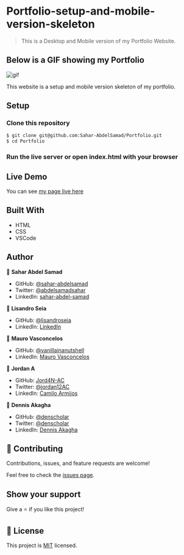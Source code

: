 # Portfolio-setup-and-mobile-version-skeleton

> This is a Desktop and Mobile version of my Portfolio Website.

## Below is a GIF showing my Portfolio
![gif](Portfolio.gif)

This website is a setup and mobile version skeleton of my portfolio.

## Setup

### Clone this repository

```bash
$ git clone git@github.com:Sahar-AbdelSamad/Portfolio.git
$ cd Portfolio
```
### Run the live server or open index.html with your browser

## Live Demo

You can see [my page live here](https://sahar-abdelsamad.github.io/Portfolio/)

## Built With

- HTML
- CSS
- VSCode

## Author

👤 **Sahar Abdel Samad**

- GitHub: [@sahar-abdelsamad](https://github.com/Sahar-AbdelSamad)
- Twitter: [@abdelsamadsahar](https://twitter.com/AbdelSamadSahar)
- LinkedIn: [sahar-abdel-samad](https://www.linkedin.com/in/sahar-abdel-samad/)

👤 **Lisandro Seia**

- GitHub: [@lisandroseia](https://github.com/lisandroseia)
- LinkedIn: [LinkedIn](https://www.linkedin.com/in/lisandro-seia-295120225/)

👤 **Mauro Vasconcelos**

- GitHub: [@vanillainanutshell](https://github.com/vanillainanutshell)
- LinkedIn: [Mauro Vasconcelos](https://www.linkedin.com/in/mauro-vasconcelos-a3671a223/)

👤 **Jordan A**
- GitHub: [Jord4N-AC](https://github.com/Jord4N-AC)
- Twitter: [@jordan12AC](https://twitter.com/jordan12AC)
- LinkedIn: [Camilo Armijos](https://www.linkedin.com/in/camilo-armijos-2b9648197)

👤 **Dennis Akagha**
- GitHub: [@denscholar](https://github.com/denscholar)
- Twitter: [@denscholar](https://twitter.com/dennisakagha)
- LinkedIn: [Dennis Akagha](https://www.linkedin.com/in/dennisakagha/)


## 🤝 Contributing

Contributions, issues, and feature requests are welcome!

Feel free to check the [issues page](https://github.com/Sahar-AbdelSamad/Portfolio/issues).

## Show your support

Give a ⭐️ if you like this project!

## 📝 License

This project is [MIT](LICENSE) licensed.
